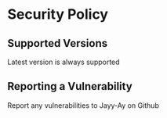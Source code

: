 # Security Policy

## Supported Versions
Latest version is always supported

## Reporting a Vulnerability
Report any vulnerabilities to Jayy-Ay on Github
